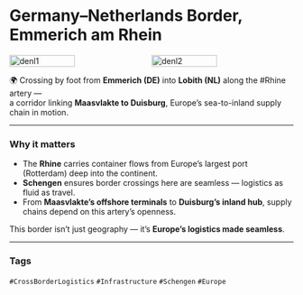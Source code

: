 # Germany–Netherlands Border, Emmerich am Rhein

<div style="display:flex; flex-wrap:wrap; gap:10px;">
  <img src="/alvin-site/JPG_VID/PXL_20221226_192637911.jpg?v=1" 
       alt="denl1" 
       width="48%">
  <img src="/alvin-site/JPG_VID/PXL_20221226_194712093.jpg?v=1" 
       alt="denl2" 
       width="48%">
</div>

🌍 Crossing by foot from **Emmerich (DE)** into **Lobith (NL)** along the #Rhine artery —  
a corridor linking **Maasvlakte to Duisburg**, Europe’s sea-to-inland supply chain in motion.  

---

### Why it matters
- The **Rhine** carries container flows from Europe’s largest port (Rotterdam) deep into the continent.  
- **Schengen** ensures border crossings here are seamless — logistics as fluid as travel.  
- From **Maasvlakte’s offshore terminals** to **Duisburg’s inland hub**, supply chains depend on this artery’s openness.  

This border isn’t just geography — it’s **Europe’s logistics made seamless**.  

---

### Tags  
`#CrossBorderLogistics` `#Infrastructure` `#Schengen` `#Europe`
